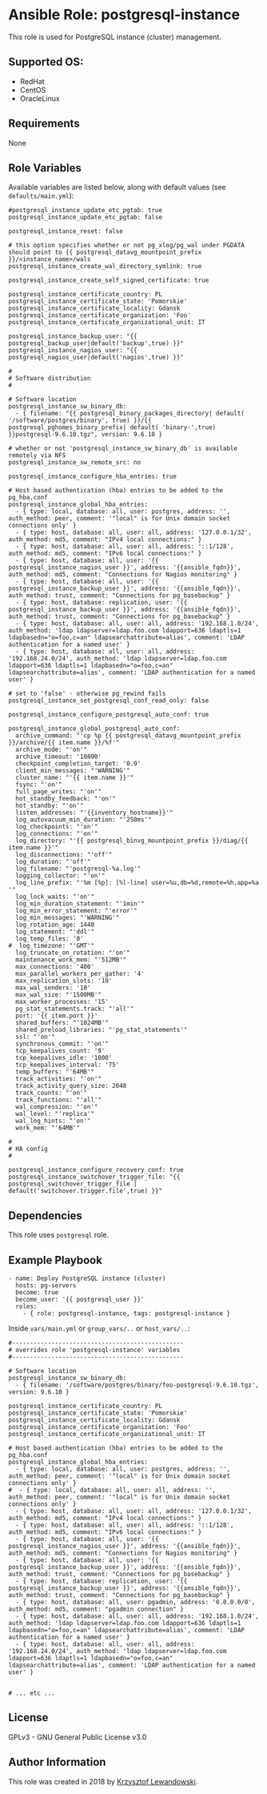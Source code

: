 Ansible Role: postgresql-instance
=================================

This role is used for PostgreSQL instance (cluster) management.

Supported OS:
-------------
* RedHat
* CentOS
* OracleLinux

Requirements
------------

None

Role Variables
--------------

Available variables are listed below, along with default values (see `defaults/main.yml`):

    #postgresql_instance_update_etc_pgtab: true
    postgresql_instance_update_etc_pgtab: false

    postgresql_instance_reset: false

    # this option specifies whether or not pg_xlog/pg_wal under PGDATA should point to {{ postgresql_datavg_mountpoint_prefix }}/<instance_name>/wals
    postgresql_instance_create_wal_directory_symlink: true

    postgresql_instance_create_self_signed_certificate: true

    postgresql_instance_certificate_country: PL
    postgresql_instance_certificate_state: 'Pomorskie'
    postgresql_instance_certificate_locality: Gdansk
    postgresql_instance_certificate_organization: 'Foo'
    postgresql_instance_certificate_organizational_unit: IT

    postgresql_instance_backup_user: "{{ postgresql_backup_user|default('backup',true) }}"
    postgresql_instance_nagios_user: "{{ postgresql_nagios_user|default('nagios',true) }}"

    #
    # Software distribution
    #

    # Software location
    postgresql_instance_sw_binary_db:
      - { filename: "{{ postgresql_binary_packages_directory| default( '/software/postgres/binary', true) }}/{{ postgresql_pghomes_binary_prefix| default( 'binary-',true) }}postgresql-9.6.10.tgz", version: 9.6.10 }

    # whether or not 'postgresql_instance_sw_binary_db' is available remotely via NFS
    postgresql_instance_sw_remote_src: no

    postgresql_instance_configure_hba_entries: true

    # Host based authentication (hba) entries to be added to the pg_hba.conf
    postgresql_instance_global_hba_entries:
      - { type: local, database: all, user: postgres, address: '', auth_method: peer, comment: '"local" is for Unix domain socket connections only' }    
      - { type: host, database: all, user: all, address: '127.0.0.1/32', auth_method: md5, comment: "IPv4 local connections:" }
      - { type: host, database: all, user: all, address: '::1/128', auth_method: md5, comment: "IPv6 local connections:" }
      - { type: host, database: all, user: '{{ postgresql_instance_nagios_user }}', address: '{{ansible_fqdn}}', auth_method: md5, comment: "Connections for Nagios monitoring" }
      - { type: host, database: all, user: '{{ postgresql_instance_backup_user }}', address: '{{ansible_fqdn}}', auth_method: trust, comment: "Connections for pg_basebackup" }
      - { type: host, database: replication, user: '{{ postgresql_instance_backup_user }}', address: '{{ansible_fqdn}}', auth_method: trust, comment: "Connections for pg_basebackup" }
      - { type: host, database: all, user: all, address: '192.168.1.0/24', auth_method: 'ldap ldapserver=ldap.foo.com ldapport=636 ldaptls=1 ldapbasedn="o=foo,c=an" ldapsearchattribute=alias', comment: 'LDAP authentication for a named user' }
      - { type: host, database: all, user: all, address: '192.168.24.0/24', auth_method: 'ldap ldapserver=ldap.foo.com ldapport=636 ldaptls=1 ldapbasedn="o=foo,c=an" ldapsearchattribute=alias', comment: 'LDAP authentication for a named user' }

    # set to 'false' - otherwise pg_rewind fails
    postgresql_instance_set_postgresql_conf_read_only: false

    postgresql_instance_configure_postgresql_auto_conf: true

    postgresql_instance_global_postgresql_auto_conf:
      archive_command: "'cp %p {{ postgresql_datavg_mountpoint_prefix }}/archive/{{ item.name }}/%f'"
      archive_mode: "'on'"
      archive_timeout: '10800'
      checkpoint_completion_target: '0.9'
      client_min_messages: "'WARNING'"
      cluster_name: "'{{ item.name }}'"
      fsync: "'on'"
      full_page_writes: "'on'"
      hot_standby_feedback: "'on'"
      hot_standby: "'on'"
      listen_addresses: "'{{inventory_hostname}}'"
      log_autovacuum_min_duration: "'250ms'"
      log_checkpoints: "'on'"
      log_connections: "'on'"
      log_directory: "'{{ postgresql_binvg_mountpoint_prefix }}/diag/{{ item.name }}'"
      log_disconnections: "'off'"
      log_duration: "'off'"
      log_filename: "'postgresql-%a.log'"
      logging_collector: "'on'"
      log_line_prefix: "'%m [%p]: [%l-line] user=%u,db=%d,remote=%h,app=%a '"
      log_lock_waits: "'on'"
      log_min_duration_statement: "'1min'"
      log_min_error_statement: "'error'"
      log_min_messages: "'WARNING'"
      log_rotation_age: 1440
      log_statement: "'ddl'"
      log_temp_files: '0'
    #  log_timezone: "'GMT'"
      log_truncate_on_rotation: "'on'"
      maintenance_work_mem: "'512MB'"
      max_connections: '400'
      max_parallel_workers_per_gather: '4'
      max_replication_slots: '10'
      max_wal_senders: '10'
      max_wal_size: "'1500MB'"
      max_worker_processes: '15'
      pg_stat_statements.track: "'all'"
      port: '{{ item.port }}'
      shared_buffers: "'1024MB'"
      shared_preload_libraries: "'pg_stat_statements'"
      ssl: "'on'"
      synchronous_commit: "'on'"
      tcp_keepalives_count: '9'
      tcp_keepalives_idle: '1800'
      tcp_keepalives_interval: '75'
      temp_buffers: "'64MB'"
      track_activities: "'on'"
      track_activity_query_size: 2048
      track_counts: "'on'"
      track_functions: "'all'"
      wal_compression: "'on'"
      wal_level: "'replica'"
      wal_log_hints: "'on'"
      work_mem: "'64MB'"

    #
    # HA config
    #

    postgresql_instance_configure_recovery_conf: true
    postgresql_instance_switchover_trigger_file: "{{ postgresql_switchover_trigger_file | default('switchover.trigger.file',true) }}"
	  

Dependencies
------------

This role uses `postgresql` role.

Example Playbook
----------------

    - name: Deploy PostgreSQL instance (cluster)
      hosts: pg-servers
      become: true
      become_user: '{{ postgresql_user }}'
      roles:
        - { role: postgresql-instance, tags: postgresql-instance }

Inside `vars/main.yml` or `group_vars/..` or `host_vars/..`:

    #------------------------------------------------
    # overrides role 'postgresql-instance' variables
    #------------------------------------------------

    # Software location
    postgresql_instance_sw_binary_db:
      - { filename: '/software/postgres/binary/foo-postgresql-9.6.10.tgz', version: 9.6.10 }

    postgresql_instance_certificate_country: PL
    postgresql_instance_certificate_state: 'Pomorskie'
    postgresql_instance_certificate_locality: Gdansk
    postgresql_instance_certificate_organization: 'Foo'
    postgresql_instance_certificate_organizational_unit: IT

    # Host based authentication (hba) entries to be added to the pg_hba.conf
    postgresql_instance_global_hba_entries:
      - { type: local, database: all, user: postgres, address: '', auth_method: peer, comment: '"local" is for Unix domain socket connections only' }
    #  - { type: local, database: all, user: all, address: '', auth_method: peer, comment: '"local" is for Unix domain socket connections only' }
      - { type: host, database: all, user: all, address: '127.0.0.1/32', auth_method: md5, comment: "IPv4 local connections:" }
      - { type: host, database: all, user: all, address: '::1/128', auth_method: md5, comment: "IPv6 local connections:" }
      - { type: host, database: all, user: '{{ postgresql_instance_nagios_user }}', address: '{{ansible_fqdn}}', auth_method: md5, comment: "Connections for Nagios monitoring" }
      - { type: host, database: all, user: '{{ postgresql_instance_backup_user }}', address: '{{ansible_fqdn}}', auth_method: trust, comment: "Connections for pg_basebackup" }
      - { type: host, database: replication, user: '{{ postgresql_instance_backup_user }}', address: '{{ansible_fqdn}}', auth_method: trust, comment: "Connections for pg_basebackup" }
      - { type: host, database: all, user: pgadmin, address: '0.0.0.0/0', auth_method: md5, comment: "pgadmin connection" }
      - { type: host, database: all, user: all, address: '192.168.1.0/24', auth_method: 'ldap ldapserver=ldap.foo.com ldapport=636 ldaptls=1 ldapbasedn="o=foo,c=an" ldapsearchattribute=alias', comment: 'LDAP authentication for a named user' }
      - { type: host, database: all, user: all, address: '192.168.24.0/24', auth_method: 'ldap ldapserver=ldap.foo.com ldapport=636 ldaptls=1 ldapbasedn="o=foo,c=an" ldapsearchattribute=alias', comment: 'LDAP authentication for a named user' }


    # ... etc ...


License
-------

GPLv3 - GNU General Public License v3.0

Author Information
------------------

This role was created in 2018 by [Krzysztof Lewandowski](mailto:Krzysztof.Lewandowski@fastmail.fm).


